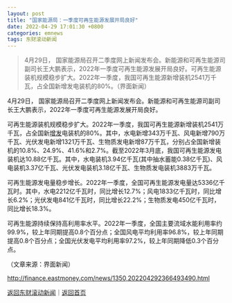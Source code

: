 ```yaml
---
layout: post
title: "国家能源局：一季度可再生能源发展开局良好"
date: 2022-04-29 17:01:30 +0800
categories: emnews
tags: 东财滚动新闻
---
```

> 4月29日， 国家能源局召开二季度网上新闻发布会。新能源和可再生能源司副司长王大鹏表示，2022年一季度可再生能源发展开局良好。可再生能源装机规模稳步扩大。2022年一季度，我国可再生能源新增装机2541万千瓦，占全国新增发电装机的80%。（界面新闻）

<p>4月29日， 国家能源局召开二季度网上新闻发布会。新能源和可再生能源司副司长王大鹏表示，2022年一季度可再生能源发展开局良好。</p><p>可再生能源装机规模稳步扩大。2022年一季度，我国可再生能源新增装机2541万千瓦，占全国新<span id="Info.39"><a href="http://data.eastmoney.com/zrz/dxzf.html" class="infokey">增发</a></span>电装机的80%。其中，水电新增343万千瓦、风电新增790万千瓦、光伏发电新增1321万千瓦、生物质发电新增87万千瓦，分别占全国新增装机的10.8%、24.9%、41.6%和2.7%。截至2022年3月底，我国可再生能源发电装机达10.88亿千瓦。其中，水电装机3.94亿千瓦(其中抽水蓄能0.38亿千瓦)、风电装机3.37亿千瓦、光伏发电装机3.18亿千瓦、生物质发电装机3883万千瓦。</p><p>可再生能源发电量稳步增长。2022年一季度，全国可再生能源发电量达5336亿千瓦时。其中，水电2212亿千瓦时，同比增长12.7%；风电1833亿千瓦时，同比增长6.2%；光伏发电841亿千瓦时，同比增长22.2%；生物质发电450亿千瓦时，同比增长18.3%。</p><p>可再生能源持续保持高利用率水平。2022年一季度，全国主要流域水能利用率约99.9%，较上年同期提高0.8个百分点；全国风电平均利用率96.8%，较上年同期提高0.8个百分点；全国光伏发电平均利用率97.2%，较上年同期降低0.3个百分点。</p><p></p><p class="em_media">（文章来源：界面新闻）</p>

<http://finance.eastmoney.com/news/1350,202204292366493490.html>

[返回东财滚动新闻](//finews.withounder.com/emnews/)｜[返回首页](//finews.withounder.com/)